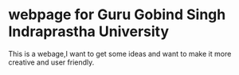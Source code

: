 # webpage for Guru Gobind Singh Indraprastha University
This is a webage,I want to get some ideas and want to make it more creative and user friendly.
